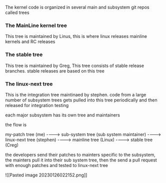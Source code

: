 
The kernel code is organized in several main and subsystem git repos called trees

### The MainLine kernel tree

This tree is maintained by Linus, this is where linux releases mainline kernels and RC releases

### The stable tree

This tree is maintained by Greg, This tree consists of stable release branches. stable releases are based on this tree

### The linux-next tree

This is the integration tree maintinaed by stephen. code from a large number of subsystem trees gets pulled into this tree periodically and then released for integration testing


each major subsystem has its own tree and maintainers



the flow is

my-patch tree (me) ----> sub-system tree (sub system maintainer) ----> linux-next tree (stephen) ----> mainline tree (Linux) ----> stable tree (Creg)



the developers send their patches to mainters specific to the subsystem, the mainters pull it into their sub system tree, then the send a pull request with enough patches and tested to linux-next tree

![[Pasted image 20230126022152.png]]







